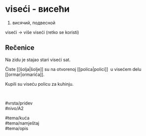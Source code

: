 # viseći - висећи

1. висячий, подвесной

viseći -> više viseći (retko se koristi)

## Rečenice

Na zidu je stajao stari viseći sat.

Čiste [[šolja|šolje]] su na otvorenoj [[polica|polici]]  u visećem delu [[ormar|ormarića]].

Kupili su viseću policu za kuhinju.

<br>

#vrsta/pridev  
#nivo/A2  

#tema/kuća  
#tema/namještaj  
#tema/opis  
